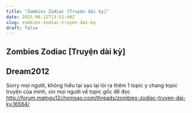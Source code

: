 ```yaml
---
title: "Zombies Zodiac [Truyện dài kỳ]"
date: 2025-06-12T13:51:40Z
slug: zombies-zodiac-truyen-dai-ky
draft: false
---
```


## Zombies Zodiac [Truyện dài kỳ]

## Dream2012

Sorry mọi người, không hiểu tại sao lại lòi ra thêm 1 topic y chang topic truyện của mình, xin mọi người về topic gốc để đọc http://forum.matngu12chomsao.com/threads/zombies-zodiac-truyen-dai-ky.16564/